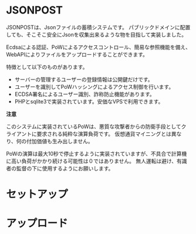 # JSONPOST

JSONPOSTは、Jsonファイルの蓄積システムです。
パブリックドメインに配置しても、そこそこ安全にJsonを収集出来るような物を目指して実装しました。

Ecdsaによる認証、PoWによるアクセスコントロール、簡易な参照機能を備え、WebAPIによりファイルをアップロードすることができます。


特徴として以下のものがあります。

- サーバーの管理するユーザーの登録情報は公開鍵だけです。
- ユーザーを識別してPoWハッシングによるアクセス制御を行います。
- ECDSA署名によるユーザー識別、詐称防止機能があります。
- PHPとsqlite3で実装されています。安価なVPSで利用できます。


**注意**

このシステムに実装されているPoWは、悪質な攻撃者からの防衛手段としてクライアントに要求される純粋な演算負荷です。
仮想通貨マイニングとは異なり、何の付加価値も生み出しません。

PoWの演算は最大10秒で停止するように実装されていますが、不具合で計算機に高い負荷がかかり続ける可能性は０ではありません。
無人運転は避け、有識者の監督の下に使用するようにお願いします。



# セットアップ


# アップロード




